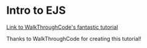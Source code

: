 # Intro to EJS

[Link to WalkThroughCode's fantastic tutorial](https://www.youtube.com/watch?v=IqpfBGsALqc&list=PL7sCSgsRZ-slYARh3YJIqPGZqtGVqZRGt)

Thanks to WalkThroughCode for creating this tutorial!
